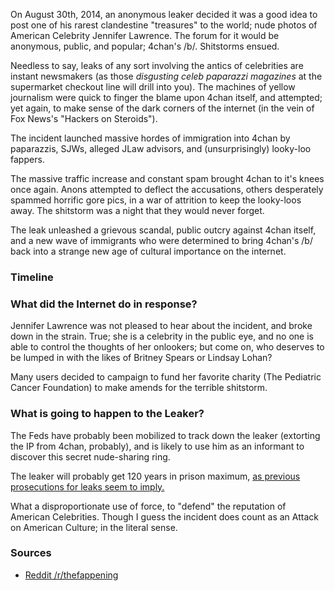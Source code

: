 On August 30th, 2014, an anonymous leaker decided it was a good idea to post one of his rarest clandestine "treasures" to the world; nude photos of American Celebrity Jennifer Lawrence. The forum for it would be anonymous, public, and popular; 4chan's /b/. Shitstorms ensued.

Needless to say, leaks of any sort involving the antics of celebrities are instant newsmakers (as those *disgusting celeb paparazzi magazines* at the supermarket checkout line will drill into you). The machines of yellow journalism were quick to finger the blame upon 4chan itself, and attempted; yet again, to make sense of the dark corners of the internet (in the vein of Fox News's "Hackers on Steroids").

The incident launched massive hordes of immigration into 4chan by paparazzis, SJWs, alleged JLaw advisors, and (unsurprisingly) looky-loo fappers. 

The massive traffic increase and constant spam brought 4chan to it's knees once again. Anons attempted to deflect the accusations, others desperately spammed horrific gore pics, in a war of attrition to keep the looky-loos away. The shitstorm was a night that they would never forget.

The leak unleashed a grievous scandal, public outcry against 4chan itself, and a new wave of immigrants who were determined to bring 4chan's /b/ back into a strange new age of cultural importance on the internet.

### Timeline

### What did the Internet do in response?

Jennifer Lawrence was not pleased to hear about the incident, and broke down in the strain. True; she is a celebrity in the public eye, and no one is able to control the thoughts of her onlookers; but come on, who deserves to be lumped in with the likes of Britney Spears or Lindsay Lohan?

Many users decided to campaign to fund her favorite charity (The Pediatric Cancer Foundation) to make amends for the terrible shitstorm.

### What is going to happen to the Leaker?

The Feds have probably been mobilized to track down the leaker (extorting the IP from 4chan, probably), and is likely to use him as an informant to discover this secret nude-sharing ring. 

The leaker will probably get 120 years in prison maximum, [as previous prosecutions for leaks seem to imply.](http://www.wired.com/2011/10/nude-celeb-hacker-arrested/)

What a disproportionate use of force, to "defend" the reputation of American Celebrities. Though I guess the incident does count as an Attack on American Culture; in the literal sense.

### Sources

* [Reddit /r/thefappening](http://www.reddit.com/r/thefappening)